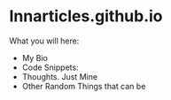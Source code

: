
# Innarticles.github.io


What you will here:
- My Bio
- Code Snippets:
- Thoughts. Just Mine
- Other Random Things that can be

